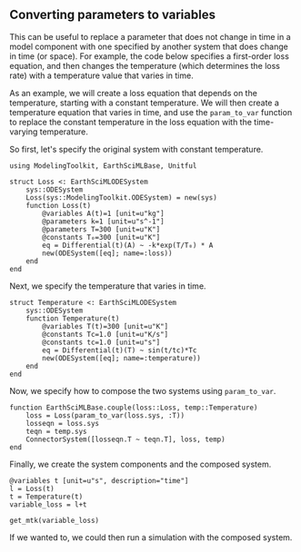 ## Converting parameters to variables

This can be useful to replace a parameter that does not change in time in a model component 
with one specified by another system that does change in time (or space). For example, the 
code below specifies a first-order loss equation, and then changes the temperature (which 
determines the loss rate) with a temperature value that varies in time.

As an example, we will create a loss equation that depends on the temperature, starting with a constant temperature. We will then create a temperature equation that varies in time, and use the `param_to_var` function to replace the constant temperature in the loss equation with the time-varying temperature.

So first, let's specify the original system with constant temperature.

```@example param_to_var
using ModelingToolkit, EarthSciMLBase, Unitful

struct Loss <: EarthSciMLODESystem
    sys::ODESystem
    Loss(sys::ModelingToolkit.ODESystem) = new(sys)
    function Loss(t)
        @variables A(t)=1 [unit=u"kg"]
        @parameters k=1 [unit=u"s^-1"]
        @parameters T=300 [unit=u"K"]
        @constants T₀=300 [unit=u"K"]
        eq = Differential(t)(A) ~ -k*exp(T/T₀) * A
        new(ODESystem([eq]; name=:loss))
    end
end
```

Next, we specify the temperature that varies in time.

```@example param_to_var
struct Temperature <: EarthSciMLODESystem
    sys::ODESystem
    function Temperature(t)
        @variables T(t)=300 [unit=u"K"]
        @constants Tc=1.0 [unit=u"K/s"]
        @constants tc=1.0 [unit=u"s"]
        eq = Differential(t)(T) ~ sin(t/tc)*Tc
        new(ODESystem([eq]; name=:temperature))
    end
end
```

Now, we specify how to compose the two systems using `param_to_var`.

```@example param_to_var
function EarthSciMLBase.couple(loss::Loss, temp::Temperature)
    loss = Loss(param_to_var(loss.sys, :T))
    losseqn = loss.sys
    teqn = temp.sys
    ConnectorSystem([losseqn.T ~ teqn.T], loss, temp)
end
```

Finally, we create the system components and the composed system.
```@example param_to_var
@variables t [unit=u"s", description="time"]
l = Loss(t)
t = Temperature(t)
variable_loss = l+t

get_mtk(variable_loss)
```

If we wanted to, we could then run a simulation with the composed system.